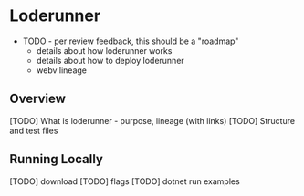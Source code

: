 # Loderunner

- TODO - per review feedback, this should be a "roadmap"
  - details about how loderunner works
  - details about how to deploy loderunner
  - webv lineage

## Overview

[TODO] What is loderunner - purpose, lineage (with links)
[TODO] Structure and test files

## Running Locally

[TODO] download
[TODO] flags
[TODO] dotnet run examples
